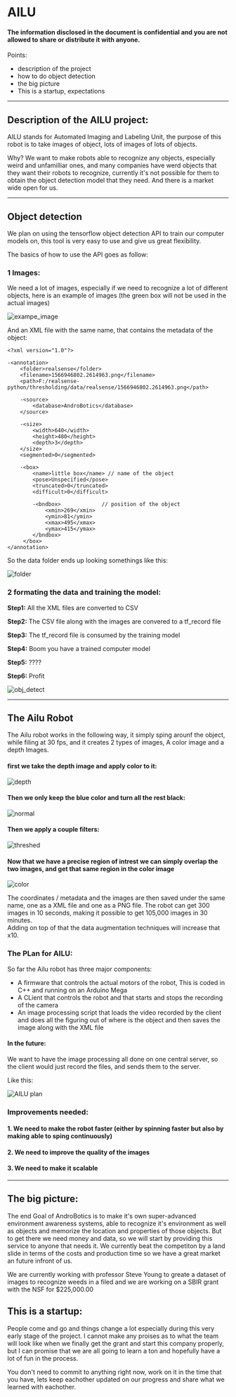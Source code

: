 # AILU

#### The information disclosed in the document is confidential and you are not allowed to share or distribute it with anyone.

Points:
-  description of the project
-  how to do object detection
-  the big picture
-  This is a startup, expectations
____


## Description of the AILU project:

AILU stands for Automated Imaging and Labeling Unit, the purpose of this robot is to take images of object, lots of images of lots of objects.

Why? We want to make robots able to recognize any objects, especially weird and unfamilliar ones, and many companies have werd objects that they want their robots to recognize, currently it's not possible for them to obtain the object detection model that they need. And there is a market wide open for us.

____

## Object detection

We plan on using the tensorflow object detection API to train our computer models on, this tool is very easy to use and give us great flexibility.

The basics of how to use the API goes as follow:

### 1 Images:
We need a lot of images, especially if we need to recognize a lot of different objects, here is an example of images (the green box will not be used in the actual images)

![exampe_image](docs/imgs/test_img1.png)



And an XML file with the same name, that contains the metadata of the object:

    <?xml version="1.0"?>

    -<annotation>
        <folder>realsense</folder>
        <filename>1566946802.2614963.png</filename>
        <path>F:/realsense-python/thresholding/data/realsense/1566946802.2614963.png</path>

        -<source>
            <database>AndroBotics</database>
        </source>

        -<size>
            <width>640</width>
            <height>480</height>
            <depth>3</depth>
        </size>
        <segmented>0</segmented>

        -<box>
            <name>little box</name> // name of the object
            <pose>Unspecified</pose>
            <truncated>0</truncated>
            <difficult>0</difficult>

            -<bndbox>             // position of the object 
                <xmin>269</xmin>
                <ymin>81</ymin>
                <xmax>495</xmax>
                <ymax>415</ymax>
            </bndbox>
         </box>
    </annotation>



So the data folder ends up looking somethings like this:

![folder](docs/imgs/folder_eaxmple.png)

### 2 formating the data and training the model:

__Step1:__ All the XML files are converted to CSV 

__Step2:__ The CSV file along with the images are convered to a tf_record file 

__Step3:__ The tf_record file is consumed by the training model

__Step4:__ Boom you have a trained computer model

__Step5:__ ????

__Step6:__ Profit


![obj_detect](docs/imgs/object%20recognition%20plan.jpg)
____

## The Ailu Robot


The Ailu robot works in the following way, it simply sping arounf the object, while filing at 30 fps, and it creates 2 types of images,
A color image and a depth Images.

#### first we take the depth image and apply color to it:

![depth](docs/imgs/depth.png)

#### Then we only keep the blue color and turn all the rest black:

![normal](docs/imgs/normal.png)

#### Then we apply a couple filters:

![threshed](docs/imgs/threshed.png)

#### Now that we have a precise region of intrest we can simply overlap the two images, and get that same region in the color image

![color](docs/imgs/color.png)


The coordinates / metadata and the images are then saved under the same name, one as a XML file and one as a PNG file. The robot can get 300 images in 10 seconds, making it possible to get 105,000 images in 30 minutes.  
Adding on top of that the data augmentation techniques will increase that x10. 

### The PLan for AILU:

So far the Ailu robot has three major components:

-    A firmware that controls the actual motors of the robot, This is coded in C++ and running on an Arduino Mega
-    A CLient that controls the robot and that starts and stops the recording of the camera 
-    An image processing script that loads the video recorded by the client and does all the figuring out of where is the object and then saves the image along with the XML file

#### In the future:

We want to have the image processing all done on one central server, so the client would just record the files, and sends them to the server.

Like this:

![AILU plan](docs/imgs/plan%20for%20AILU.jpg)

### Improvements needed:

#### 1. We need to make the robot faster (either by spinning faster but also by making able to sping continuously)
#### 2. We need to improve the quality of the images
#### 3. We need to make it scalable

____

## The big picture:

The end Goal of AndroBotics is to make it's own super-advanced environment awareness systems, able to recognize it's environment as well as objects and memorize the location and properties of those objects. But to get there we need money and data, so we will start by providing this service to anyone that needs it. We currently beat the competiton by a land slide in terms of the costs and production time so we have a great market an future infront of us.

We are currently working with professor Steve Young to greate a dataset of images to recognize weeds in a filed and we are working on a SBIR grant with the NSF for $225,000.00  


## This is a startup:

People come and go and things change a lot especially during this very early stage of the project. I cannot make any proises as to what the team will look like when we finally get the grant and start this company properly, but I can promise that we are all going to learn a ton and hopefully have a lot of fun in the process. 

You don't need to commit to anything right now, work on it in the time that you have, lets keep eachother updated on our progress and share what we learned with eachother. 


